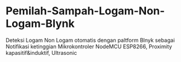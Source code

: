 # Pemilah-Sampah-Logam-Non-Logam-Blynk
Deteksi Logam Non Logam  otomatis dengan paltform Blnyk sebagai Notifikasi ketinggian
Mikrokontroler NodeMCU ESP8266, Proximity kapasitif&induktif, Ultrasonic 
